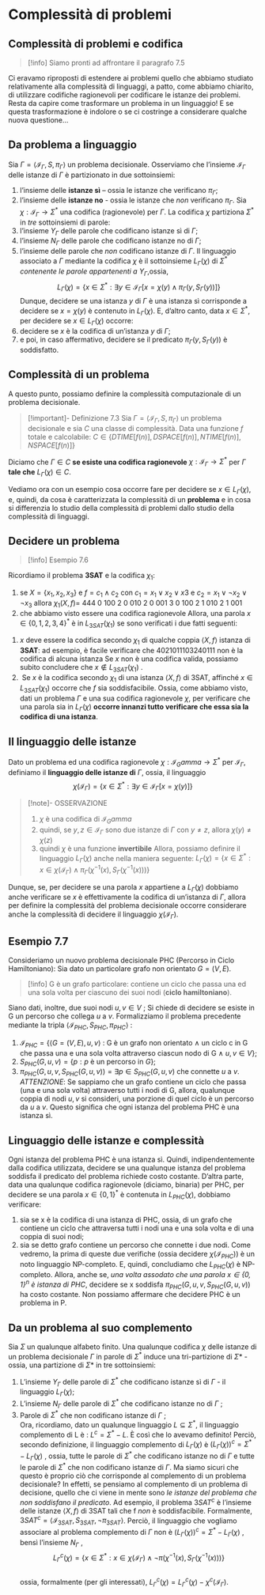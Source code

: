 # Complessità di problemi
## Complessità di problemi e codifica
>[!info]
>Siamo pronti ad affrontare il paragrafo 7.5

Ci eravamo riproposti di estendere ai problemi quello che abbiamo studiato relativamente alla complessità di linguaggi, a patto, come abbiamo chiarito, di utilizzare codifiche ragionevoli per codificare le istanze dei problemi.
Resta da capire come trasformare un problema in un linguaggio!
E se questa trasformazione è indolore o se ci costringe a considerare qualche nuova questione…
## Da problema a linguaggio
Sia  $\Gamma=\langle\mathcal I_\Gamma, S,\pi_\Gamma\rangle$ un problema decisionale. 
Osserviamo che l’insieme $\mathcal I_\Gamma$ delle istanze di $\Gamma$ è partizionato in due sottoinsiemi:
1. l’insieme delle **istanze sì** – ossia le istanze che verificano $\pi_\Gamma$;
2. l’insieme delle **istanze no** - ossia le istanze che $non$ verificano $\pi_\Gamma$. 
Sia $\chi:\mathcal I_\Gamma\rightarrow\Sigma^*$ una codifica (ragionevole) per $\Gamma$. 
La codifica $\chi$ partiziona $\Sigma^*$ in *tre* sottoinsiemi di parole: 
1. l’insieme $Y_\Gamma$ delle parole che codificano istanze sì di $\Gamma$; 
2. l’insieme $N_\Gamma$ delle parole che codificano istanze no di $\Gamma$; 
3. l’insieme delle parole che *non* codificano istanze di $\Gamma$. 
Il linguaggio associato a $\Gamma$ mediante la codifica $\chi$ è il sottoinsieme $L_\Gamma(\chi)$ di $\Sigma^*$  *contenente le parole appartenenti a* $Y_\Gamma$,ossia, $$L_\Gamma(\chi)=\{x\in\Sigma^*:\exists y\in\mathcal I_\Gamma[x=\chi(y)\land\pi_\Gamma(y, S_\Gamma(y))]\}$$
Dunque, decidere se una istanza $y$ di $\Gamma$ è una istanza sì corrisponde a decidere se $x=\chi(y)$ è contenuto in $L_\Gamma(\chi)$.
E, d’altro canto, data $x\in\Sigma^*$, per decidere se $x\in L_\Gamma(\chi)$ occorre:
1. decidere se $x$ è la codifica di un’istanza $y$ di $\Gamma$; 
2. e poi, in caso affermativo, decidere se il predicato $\pi_\Gamma(y,S_\Gamma(y))$ è soddisfatto.
## Complessità di un problema
A questo punto, possiamo definire la complessità computazionale di un problema decisionale. 
>[!important]- Definizione 7.3
> Sia $\Gamma=\langle\mathcal I_\Gamma, S,\pi_\Gamma\rangle$ un problema decisionale e sia $C$ una classe di complessità.
> Data una funzione $f$ totale e calcolabile: 
> $C\in\{ DTIME[f(n)] , DSPACE[f(n)] , NTIME[f(n)] , NSPACE[f(n)] \}$

Diciamo che $\Gamma\in C$ **se esiste una codifica ragionevole** $\chi:\mathcal I_\Gamma\rightarrow\Sigma^*$ per $\Gamma$ **tale che** $L_\Gamma(\chi)\in C$. 

Vediamo ora con un esempio cosa occorre fare per decidere se $x\in L_\Gamma(\chi)$, e, quindi, da cosa è caratterizzata la complessità di un **problema** e in cosa si differenzia lo studio della complessità di problemi dallo studio della complessità di linguaggi.
## Decidere un problema
>[!info] 
>Esempio 7.6 

Ricordiamo il problema **3SAT** e la codifica $\chi_1$: 
1. se $X = \{x_1, x_2, x_3\}$ e $f=c_1\land c_2$ con $c_1=x_1\lor x_2\lor x3$ e $c_2 = x_1\lor\lnot x_2\lor\lnot  x_3$ allora $\chi_1(X,f) =$ 444 0 100 2 0 010 2 0 001 3 0 100 2 1 010 2 1 001
2. che abbiamo visto essere una codifica ragionevole
Allora, una parola $x\in\{0,1, 2, 3, 4\}^*$ è in $L_{3SAT}(\chi_1)$ se sono verificati i due fatti seguenti: 
1) $x$ deve essere la codifica secondo $\chi_1$ di qualche coppia $\langle X,f \rangle$ istanza di **3SAT**: 
		ad esempio, è facile verificare che 4021011103240111 non è la codifica di alcuna istanza
		Se $x$ non è una codifica valida, possiamo subito concludere che $x\not\in L_{3SAT} (\chi_1 )$ . 
2)  Se $x$ è la codifica secondo $\chi_1$ di una istanza $\langle X,f\rangle$ di 3SAT, affinché $x\in L_{3SAT}(\chi_1)$ occorre che $f$ sia soddisfacibile. 
Ossia, come abbiamo visto, dati un problema $\Gamma$ e una sua codifica ragionevole $\chi$, per verificare che una parola sia in $L_\Gamma(\chi)$ **occorre innanzi tutto verificare che essa sia la codifica di una istanza**.
## Il linguaggio delle istanze
Dato un problema ed una codifica ragionevole $\chi:\mathcal I_Gamma\rightarrow\Sigma^*$ per $\mathcal I_\Gamma$, 
definiamo il **linguaggio delle istanze di** $\Gamma$, ossia, il linguaggio $$\chi(\mathcal I_\Gamma)=\{x\in\Sigma^*:\exists y\in\mathcal I_\Gamma[x=\chi(y)]\}$$
>[!note]- OSSERVAZIONE 
> 1. $\chi$ è una codifica di $\mathcal I_Gamma$ 
> 2. quindi, se $y,z\in\mathcal I_\Gamma$ sono due istanze di $\Gamma$ con $y\not=z$, allora $\chi(y)\not=\chi(z)$ 
> 3. quindi $\chi$ è una funzione **invertibile**
> Allora, possiamo definire il linguaggio $L_\Gamma(\chi)$ anche nella maniera seguente:
 $L_\Gamma(\chi)=\{x\in\Sigma^*:x\in\chi(\mathcal I_\Gamma)\land\pi_\Gamma(\chi^{-1}(x),S_\Gamma(\chi^{-1}(x)))\}$

Dunque, se, per decidere se una parola $x$ appartiene a $L_\Gamma(\chi)$ dobbiamo anche verificare se $x$ è effettivamente la codifica di un’istanza di $\Gamma$, allora per definire la complessità del problema decisionale occorre considerare anche la complessità di decidere il linguaggio $\chi(\mathcal I_\Gamma)$.
## Esempio 7.7
Consideriamo un nuovo problema decisionale PHC (Percorso in Ciclo Hamiltoniano): 
Sia dato un particolare grafo non orientato $G=(V,E)$.
>[!info]
>G è un grafo particolare: contiene un ciclo che passa una ed una sola volta per ciascuno dei suoi nodi (**ciclo hamiltoniano**).

Siano dati, inoltre, due suoi nodi $u, v\in V$ ; 
Si chiede di decidere se esiste in G un percorso che collega $u$ a $v$.
Formalizziamo il problema precedente mediante la tripla  $\langle \mathcal I_{PHC}, S_{PHC},\pi_{PHC}\rangle$ : 
1. $\mathcal I_{PHC}=\{\langle G=(V,E),u,v\rangle$ : G è un grafo non orientato $\land$ un ciclo c in G che passa una e una sola volta attraverso ciascun nodo di G $\land$ $u,v\in V\}$; 
2. $S_{PHC}(G,u,v) = \{ p : p$ è un percorso in $G \}$; 
3. $\pi_{PHC}(G,u,v,S_{PHC}(G,u,v))=\exists p\in S_{PHC}(G,u,v)$  che connette $u$ a $v$. 
*ATTENZIONE*: Se sappiamo che un grafo contiene un ciclo che passa (una e una sola volta) attraverso tutti i nodi di G, allora, qualunque coppia di nodi $u,v$ si consideri, una porzione di quel ciclo è un percorso da $u$ a $v$. 
Questo significa che ogni istanza del problema PHC è una istanza sì. 
## Linguaggio delle istanze e complessità
Ogni istanza del problema PHC è una istanza sì. 
Quindi, indipendentemente dalla codifica utilizzata, decidere se una qualunque istanza del problema soddisfa il predicato del problema richiede costo costante. D’altra parte, data una qualunque codifica ragionevole (diciamo, binaria)  per PHC, per decidere se una parola $x\in\{0,1\}^*$  è contenuta in $L_{PHC}(\chi)$, dobbiamo verificare: 
1. sia se x è la codifica di una istanza di PHC, ossia, di un grafo che contiene un ciclo che attraversa tutti i nodi una e una sola volta e di una coppia di suoi nodi;
2. sia se detto grafo contiene un percorso che connette i due nodi. 
Come vedremo, la prima di queste due verifiche (ossia decidere $\chi(\mathcal I_{PHC})$) è un noto linguaggio NP-completo.
E, quindi, concludiamo che $L_{PHC}(\chi)$ è NP-completo. 
Allora, anche se, *una volta assodato che una parola $x\in\{0,1\}^n$  è istanza di PHC*, decidere se x soddisfa $\pi_{PHC}(G,u,v, S_{PHC}(G,u,v))$ ha costo costante.
Non possiamo affermare che decidere PHC è un problema in P.
## Da un problema al suo complemento
Sia $\Sigma$ un qualunque alfabeto finito. Una qualunque codifica $\chi$ delle istanze di un problema decisionale $\Gamma$ in parole di $\Sigma^*$ induce una tri-partizione di $\Sigma*$ - ossia, una partizione di $\Sigma*$ in tre sottoinsiemi:
1. L’insieme $Y_\Gamma$ delle parole di $\Sigma^*$ che codificano istanze sì di $\Gamma$ -  il linguaggio $L_\Gamma(\chi)$; 
2. L’insieme $N_\Gamma$ delle parole di $\Sigma^*$ che codificano istanze no di $\Gamma$ ;  
3. Parole di $\Sigma^*$ che non codificano istanze di $\Gamma$ ;  
Ora, ricordiamo, dato un qualunque linguaggio $L\subseteq\Sigma^*$, il linguaggio complemento di L è : $L^c = \Sigma^* - L$. È così che lo avevamo definito!
Perciò, secondo definizione, il linguaggio complemento di $L_\Gamma(\chi)$ è	$(L_\Gamma(\chi))^c =\Sigma^*-L_\Gamma(\chi)$ , ossia, tutte le parole di $\Sigma^*$ che codificano istanze no di $\Gamma$ e tutte le parole di $\Sigma^*$ che non codificano istanze di $\Gamma$.
Ma siamo sicuri che questo è proprio ciò che corrisponde al complemento di un problema decisionale?
In effetti, se pensiamo al complemento di un problema di decisione, quello che ci viene in mente sono *le istanze del problema che non soddisfano il predicato*.
Ad esempio, il problema $3SAT^c$ è l’insieme delle istanze $\langle X,f \rangle$ di 3SAT tali che f *non* è soddisfacibile. Formalmente, $3SAT^c=\langle\mathcal I_{3SAT}, S_{3SAT}, \lnot \pi_{3SAT}\rangle$. 
Perciò, il linguaggio che vogliamo associare al problema complemento di $\Gamma$ non è $(L_\Gamma(\chi))^c=\Sigma^*-L_\Gamma(\chi)$ , bensì l’insieme $N_\Gamma$ , $$L_\Gamma^c(\chi)=\{x\in\Sigma^*:x\in\chi(\mathcal I_\Gamma)\land\lnot\pi(\chi^{-1}(x),S_\Gamma(\chi^{-1}(x)))\}$$						
ossia, formalmente (per gli interessati), $L_\Gamma^c(\chi)=L_\Gamma^c(\chi)-\chi^c(\mathcal I_\Gamma)$.